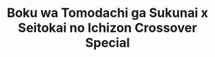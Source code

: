 --- 
title: "Boku wa Tomodachi ga Sukunai x Seitokai no Ichizon Crossover Special"
publishdate: "2019-7-30T16:48:46+02:00"
src: "https://365manga.net/manga/boku-wa-tomodachi-ga-sukunai-x-seitokai-no-ichizon-crossover-special"
image: "https://data.365manga.net/images/thumbnails/6777-boku-wa-tomodachi-ga-sukunai-x-seitokai-no-ichizon-crossover-special.jpg"
description: "The characters from both Haganai and Seitokai no Ichizon visit each others' clubroom in this two-part crossover. Strangely enough, the male protagonists from each manga do not make appearances. Chapter One: The Neighbor's Club gets a mysterious message from a certain student council! This chapter was drawn by Itachi, the artist of the Haganai manga. Chapter Two: The Hekiyou Gakuen student council receives an invitation from the Neighbor's Club to…"
---